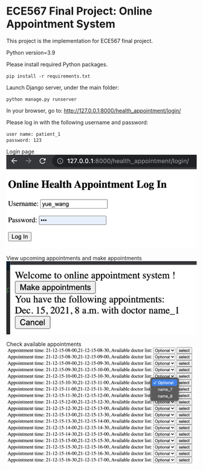 # ECE567 Final Project: Online Appointment System

This project is the implementation for ECE567 final project.

Python version=3.9

Please install required Python packages.

```
pip install -r requirements.txt
```

Launch Django server, under the main folder:

```
python manage.py runserver
```

In your browser, go to:
http://127.0.0.1:8000/health_appointment/login/

Please log in with the following username and password: 

```
user name: patient_1
password: 123
```
Login page
![login](./assets/login.png)

View upcoming appointments and make appointments
![home](./assets/home.png)


Check available appointments
![home](./assets/appointments.png)
